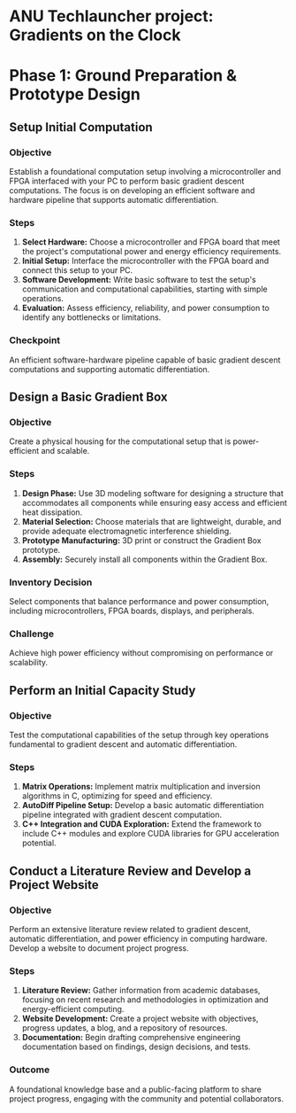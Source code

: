 # ANU Techlauncher project: Gradients on the Clock

# Phase 1: Ground Preparation & Prototype Design

## Setup Initial Computation

### Objective
Establish a foundational computation setup involving a microcontroller and FPGA interfaced with your PC to perform basic gradient descent computations. The focus is on developing an efficient software and hardware pipeline that supports automatic differentiation.

### Steps
1. **Select Hardware:** Choose a microcontroller and FPGA board that meet the project's computational power and energy efficiency requirements.
2. **Initial Setup:** Interface the microcontroller with the FPGA board and connect this setup to your PC.
3. **Software Development:** Write basic software to test the setup's communication and computational capabilities, starting with simple operations.
4. **Evaluation:** Assess efficiency, reliability, and power consumption to identify any bottlenecks or limitations.

### Checkpoint
An efficient software-hardware pipeline capable of basic gradient descent computations and supporting automatic differentiation.

## Design a Basic Gradient Box

### Objective
Create a physical housing for the computational setup that is power-efficient and scalable.

### Steps
1. **Design Phase:** Use 3D modeling software for designing a structure that accommodates all components while ensuring easy access and efficient heat dissipation.
2. **Material Selection:** Choose materials that are lightweight, durable, and provide adequate electromagnetic interference shielding.
3. **Prototype Manufacturing:** 3D print or construct the Gradient Box prototype.
4. **Assembly:** Securely install all components within the Gradient Box.

### Inventory Decision
Select components that balance performance and power consumption, including microcontrollers, FPGA boards, displays, and peripherals.

### Challenge
Achieve high power efficiency without compromising on performance or scalability.

## Perform an Initial Capacity Study

### Objective
Test the computational capabilities of the setup through key operations fundamental to gradient descent and automatic differentiation.

### Steps
1. **Matrix Operations:** Implement matrix multiplication and inversion algorithms in C, optimizing for speed and efficiency.
2. **AutoDiff Pipeline Setup:** Develop a basic automatic differentiation pipeline integrated with gradient descent computation.
3. **C++ Integration and CUDA Exploration:** Extend the framework to include C++ modules and explore CUDA libraries for GPU acceleration potential.

## Conduct a Literature Review and Develop a Project Website

### Objective
Perform an extensive literature review related to gradient descent, automatic differentiation, and power efficiency in computing hardware. Develop a website to document project progress.

### Steps
1. **Literature Review:** Gather information from academic databases, focusing on recent research and methodologies in optimization and energy-efficient computing.
2. **Website Development:** Create a project website with objectives, progress updates, a blog, and a repository of resources.
3. **Documentation:** Begin drafting comprehensive engineering documentation based on findings, design decisions, and tests.

### Outcome
A foundational knowledge base and a public-facing platform to share project progress, engaging with the community and potential collaborators.
